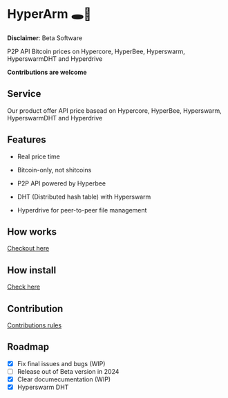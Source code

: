 # HyperArm 🕳️🥊

**Disclaimer**: Beta Software

 P2P API Bitcoin prices on Hypercore, HyperBee, Hyperswarm, HyperswarmDHT and Hyperdrive

**Contributions are welcome**
 
## Service

Our product offer API price basead on Hypercore, HyperBee, Hyperswarm, HyperswarmDHT and Hyperdrive

## Features

- Real price time

- Bitcoin-only, not shitcoins

- P2P API powered by Hyperbee

- DHT (Distributed hash table) with Hyperswarm

- Hyperdrive for peer-to-peer file management

## How works

[Checkout here](https://github.com/AreaLayer/HyperArm/blob/main/src/hyperarm_logo_readme.png)

## How install

[Check here](https://github.com/AreaLayer/HyperArm/blob/main/docs/run.md)

## Contribution

[Contributions rules](https://github.com/AreaLayer/HyperArm/blob/main/CONTRIBUTING.md)

## Roadmap

- [x] Fix final issues and bugs (WIP)
- [ ] Release out of Beta version in 2024
- [x] Clear documecumentation (WIP)
- [x] Hyperswarm DHT 
